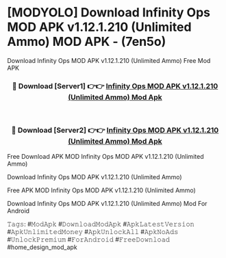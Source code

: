 # [MODYOLO] Download Infinity Ops MOD APK v1.12.1.210 (Unlimited Ammo) MOD APK - (7en5o)
Download Infinity Ops MOD APK v1.12.1.210 (Unlimited Ammo) Free Mod APK

<div align="center">
<h3>🔴 Download [Server1] 👉👉 <a href="https://apk-comot.site?title=Infinity_Ops_MOD_APK_v1.12.1.210_(Unlimited_Ammo)">Infinity Ops MOD APK v1.12.1.210 (Unlimited Ammo) Mod Apk</a></h3><br>

<h3>🔴 Download [Server2] 👉👉 <a href="https://apk-comot.site?title=Infinity_Ops_MOD_APK_v1.12.1.210_(Unlimited_Ammo)">Infinity Ops MOD APK v1.12.1.210 (Unlimited Ammo) Mod Apk</a></h3>
</div>


Free Download APK MOD Infinity Ops MOD APK v1.12.1.210 (Unlimited Ammo)

Download Infinity Ops MOD APK v1.12.1.210 (Unlimited Ammo) 

Free APK MOD Infinity Ops MOD APK v1.12.1.210 (Unlimited Ammo) 

Download Infinity Ops MOD APK v1.12.1.210 (Unlimited Ammo) Mod For Android

𝚃𝚊𝚐𝚜: #𝙼𝚘𝚍𝙰𝚙𝚔 #𝙳𝚘𝚠𝚗𝚕𝚘𝚊𝚍𝙼𝚘𝚍𝙰𝚙𝚔 #𝙰𝚙𝚔𝙻𝚊𝚝𝚎𝚜𝚝𝚅𝚎𝚛𝚜𝚒𝚘𝚗 #𝙰𝚙𝚔𝚄𝚗𝚕𝚒𝚖𝚒𝚝𝚎𝚍𝙼𝚘𝚗𝚎𝚢 #𝙰𝚙𝚔𝚄𝚗𝚕𝚘𝚌𝚔𝙰𝚕𝚕 #𝙰𝚙𝚔𝙽𝚘𝙰𝚍𝚜 #𝚄𝚗𝚕𝚘𝚌𝚔𝙿𝚛𝚎𝚖𝚒𝚞𝚖 #𝙵𝚘𝚛𝙰𝚗𝚍𝚛𝚘𝚒𝚍 #𝙵𝚛𝚎𝚎𝙳𝚘𝚠𝚗𝚕𝚘𝚊𝚍 #home_design_mod_apk